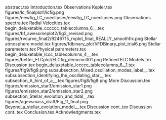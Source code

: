 abstract.tex
Introduction.tex
Observations   Kepler.tex
figures/lc_finalplot1/lcfig.png
figures/newfig_LC_noeclipses/newfig_LC_noeclipses.png
Observations   spectra.tex
Radial Velocities.tex
begin_deluxetable_cccccc_tablecolumns_6__.tex
figures/bf_awesomeplot2/fig2_revised.png
figures/rvcurve_final2/9246715_rvplot_final_REALLY_smoothfix.png
Stellar atmosphere model.tex
figures/fdbinary_plot1/FDBinary_plot_trial6.png
Stellar parameters.tex
Physical parameters.tex
begin_deluxetable_lccc_tablecolumns_4__.tex
figures/better_ELCplot/ELCfig_demcmc001.png
Refined ELC Models.tex
Discussion.tex
begin_deluxetable_lccccc_tablecolumns_6__1.tex
figures/fig9/fig9.png
subsubsection_Mixed_oscillation_modes_label__.tex
subsubsection_Identifying_the_oscillating_star__.tex
subsection_A_hint_of_a__.tex
figures/fig8/fig8.png
More Discussion.tex
figures/emission_star3/emission_star1.png
figures/emission_star2/emission_star2.png
subsection_Stellar_evolution_and_tidal__.tex
figures/agevsmass_draft/Fig_11_final.png
Beyond_a_stellar_evolution_model__.tex
Discussion cont..tex
Discussion cont..tex
Conclusion.tex
Acknowledgments.tex
